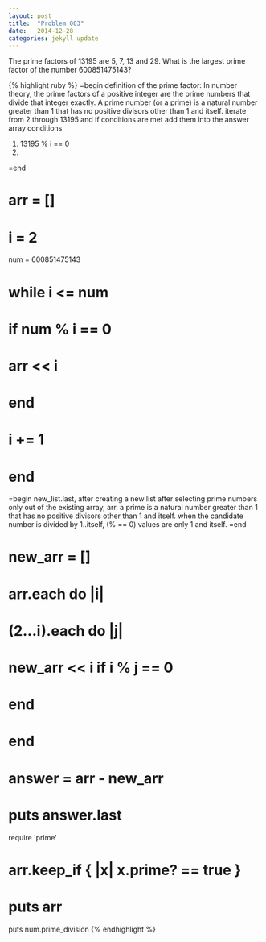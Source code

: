 ```yaml
---
layout: post
title:  "Problem 003"
date:   2014-12-28
categories: jekyll update
---
```

The prime factors of 13195 are 5, 7, 13 and 29.
What is the largest prime factor of the number 600851475143?

{% highlight ruby %}
=begin
definition of the prime factor: In number theory, the prime factors of a positive integer are the prime
	numbers that divide that integer exactly. A prime number (or a prime) is a natural number greater than 1
	that has no positive divisors other than 1 and itself.
iterate from 2 through 13195 and if conditions are met add them into the answer array
conditions
1. 13195 % i == 0
2. 
=end
# arr = []
# i = 2
num = 600851475143
# while i <= num
# 	if num % i == 0
# 		arr << i
# 	end
# 	i += 1
# end
=begin
new_list.last, after creating a new list after selecting prime numbers only out of the existing array, arr.
a prime is a natural number greater than 1 that has no positive divisors other than 1 and itself.
when the candidate number is divided by 1..itself, (% == 0) values are only 1 and itself.
=end
# new_arr = []
# arr.each do |i|
# 	(2...i).each do |j|
# 		new_arr << i if i % j == 0
#  	end
# end
# answer = arr - new_arr
# puts answer.last
require 'prime'
# arr.keep_if { |x| x.prime? == true }
# puts arr
puts num.prime_division
{% endhighlight %}

<!-- You’ll find this post in your `_posts` directory. Go ahead and edit it and re-build the site to see your changes. You can rebuild the site in many different ways, but the most common way is to run `jekyll serve`, which launches a web server and auto-regenerates your site when a file is updated.

To add new posts, simply add a file in the `_posts` directory that follows the convention `YYYY-MM-DD-name-of-post.ext` and includes the necessary front matter. Take a look at the source for this post to get an idea about how it works.

Jekyll also offers powerful support for code snippets:

{% highlight ruby %}
def print_hi(name)
  puts "Hi, #{name}"
end
print_hi('Tom')
#=> prints 'Hi, Tom' to STDOUT.
{% endhighlight %}

Check out the [Jekyll docs][jekyll] for more info on how to get the most out of Jekyll. File all bugs/feature requests at [Jekyll’s GitHub repo][jekyll-gh]. If you have questions, you can ask them on [Jekyll’s dedicated Help repository][jekyll-help].

[jekyll]:      http://jekyllrb.com
[jekyll-gh]:   https://github.com/jekyll/jekyll
[jekyll-help]: https://github.com/jekyll/jekyll-help
 -->